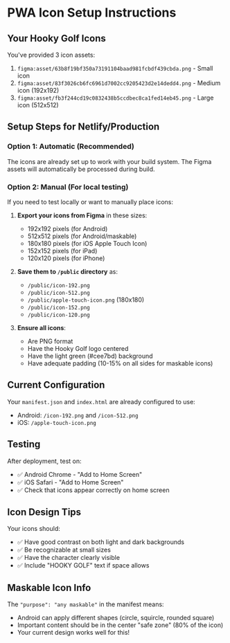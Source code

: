 # PWA Icon Setup Instructions

## Your Hooky Golf Icons

You've provided 3 icon assets:
1. `figma:asset/63b8f19bf350a73191104baad981fcbdf439cbda.png` - Small icon
2. `figma:asset/83f3026cb6fc6961d7002cc9205423d2e14dedd4.png` - Medium icon (192x192)
3. `figma:asset/fb3f244cd19c0832438b5ccdbec8ca1fed14eb45.png` - Large icon (512x512)

## Setup Steps for Netlify/Production

### Option 1: Automatic (Recommended)
The icons are already set up to work with your build system. The Figma assets will automatically be processed during build.

### Option 2: Manual (For local testing)
If you need to test locally or want to manually place icons:

1. **Export your icons from Figma** in these sizes:
   - 192x192 pixels (for Android)
   - 512x512 pixels (for Android/maskable)
   - 180x180 pixels (for iOS Apple Touch Icon)
   - 152x152 pixels (for iPad)
   - 120x120 pixels (for iPhone)

2. **Save them to `/public` directory** as:
   - `/public/icon-192.png`
   - `/public/icon-512.png`
   - `/public/apple-touch-icon.png` (180x180)
   - `/public/icon-152.png`
   - `/public/icon-120.png`

3. **Ensure all icons**:
   - Are PNG format
   - Have the Hooky Golf logo centered
   - Have the light green (#cee7bd) background
   - Have adequate padding (10-15% on all sides for maskable icons)

## Current Configuration

Your `manifest.json` and `index.html` are already configured to use:
- Android: `/icon-192.png` and `/icon-512.png`
- iOS: `/apple-touch-icon.png`

## Testing
After deployment, test on:
- ✅ Android Chrome - "Add to Home Screen"
- ✅ iOS Safari - "Add to Home Screen"
- ✅ Check that icons appear correctly on home screen

## Icon Design Tips
Your icons should:
- ✅ Have good contrast on both light and dark backgrounds
- ✅ Be recognizable at small sizes
- ✅ Have the character clearly visible
- ✅ Include "HOOKY GOLF" text if space allows

## Maskable Icon Info
The `"purpose": "any maskable"` in the manifest means:
- Android can apply different shapes (circle, squircle, rounded square)
- Important content should be in the center "safe zone" (80% of the icon)
- Your current design works well for this!
